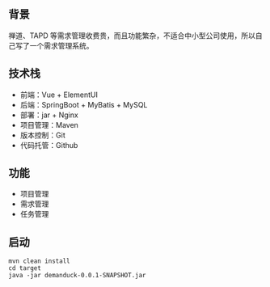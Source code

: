 ## 背景
禅道、TAPD 等需求管理收费贵，而且功能繁杂，不适合中小型公司使用，所以自己写了一个需求管理系统。

## 技术栈
- 前端：Vue + ElementUI
- 后端：SpringBoot + MyBatis + MySQL
- 部署：jar + Nginx
- 项目管理：Maven
- 版本控制：Git
- 代码托管：Github

## 功能
- 项目管理
- 需求管理
- 任务管理

## 启动
```shell
mvn clean install
cd target
java -jar demanduck-0.0.1-SNAPSHOT.jar
```